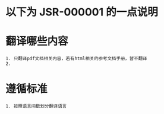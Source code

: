# 以下为 JSR-000001 的一点说明

# 翻译哪些内容

    1. 只翻译pdf文档相关内容，若有html相关的参考文档手册，暂不翻译
    2. 
 
# 遵循标准

    1. 按照语言间歇划分翻译语言


